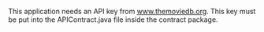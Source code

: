 This application needs an API key from www.themoviedb.org.
This key must be put into the APIContract.java file inside the contract package.
